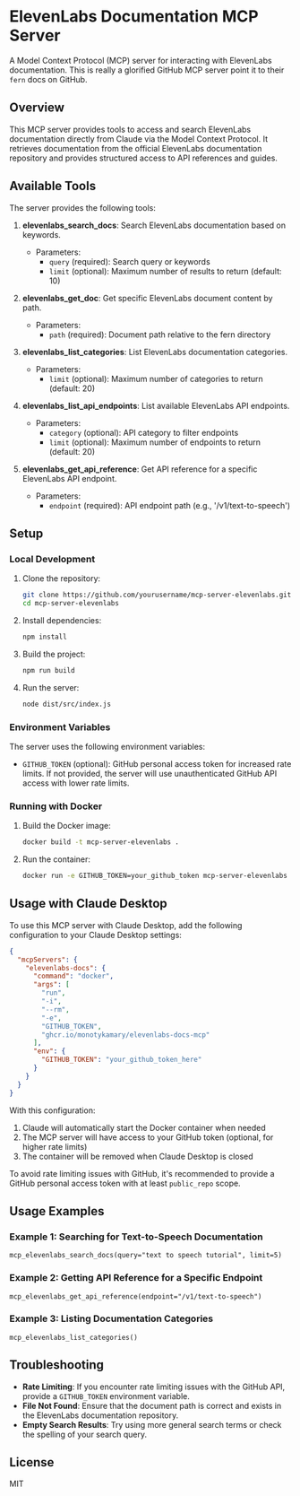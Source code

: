 # ElevenLabs Documentation MCP Server

A Model Context Protocol (MCP) server for interacting with ElevenLabs documentation. This is really a glorified GitHub MCP server point it to their `fern` docs on GitHub.

## Overview

This MCP server provides tools to access and search ElevenLabs documentation directly from Claude via the Model Context Protocol. It retrieves documentation from the official ElevenLabs documentation repository and provides structured access to API references and guides.

## Available Tools

The server provides the following tools:

1. **elevenlabs_search_docs**: Search ElevenLabs documentation based on keywords.
   - Parameters:
     - `query` (required): Search query or keywords
     - `limit` (optional): Maximum number of results to return (default: 10)

2. **elevenlabs_get_doc**: Get specific ElevenLabs document content by path.
   - Parameters:
     - `path` (required): Document path relative to the fern directory

3. **elevenlabs_list_categories**: List ElevenLabs documentation categories.
   - Parameters:
     - `limit` (optional): Maximum number of categories to return (default: 20)

4. **elevenlabs_list_api_endpoints**: List available ElevenLabs API endpoints.
   - Parameters:
     - `category` (optional): API category to filter endpoints
     - `limit` (optional): Maximum number of endpoints to return (default: 20)

5. **elevenlabs_get_api_reference**: Get API reference for a specific ElevenLabs API endpoint.
   - Parameters:
     - `endpoint` (required): API endpoint path (e.g., '/v1/text-to-speech')

## Setup

### Local Development

1. Clone the repository:
   ```bash
   git clone https://github.com/yourusername/mcp-server-elevenlabs.git
   cd mcp-server-elevenlabs
   ```

2. Install dependencies:
   ```bash
   npm install
   ```

3. Build the project:
   ```bash
   npm run build
   ```

4. Run the server:
   ```bash
   node dist/src/index.js
   ```

### Environment Variables

The server uses the following environment variables:

- `GITHUB_TOKEN` (optional): GitHub personal access token for increased rate limits. If not provided, the server will use unauthenticated GitHub API access with lower rate limits.

### Running with Docker

1. Build the Docker image:
   ```bash
   docker build -t mcp-server-elevenlabs .
   ```

2. Run the container:
   ```bash
   docker run -e GITHUB_TOKEN=your_github_token mcp-server-elevenlabs
   ```

## Usage with Claude Desktop

To use this MCP server with Claude Desktop, add the following configuration to your Claude Desktop settings:

```json
{
  "mcpServers": {
    "elevenlabs-docs": {
      "command": "docker",
      "args": [
        "run",
        "-i",
        "--rm",
        "-e",
        "GITHUB_TOKEN",
        "ghcr.io/monotykamary/elevenlabs-docs-mcp"
      ],
      "env": {
        "GITHUB_TOKEN": "your_github_token_here"
      }
    }
  }
}
```

With this configuration:
1. Claude will automatically start the Docker container when needed
2. The MCP server will have access to your GitHub token (optional, for higher rate limits)
3. The container will be removed when Claude Desktop is closed

To avoid rate limiting issues with GitHub, it's recommended to provide a GitHub personal access token with at least `public_repo` scope.

## Usage Examples

### Example 1: Searching for Text-to-Speech Documentation

```
mcp_elevenlabs_search_docs(query="text to speech tutorial", limit=5)
```

### Example 2: Getting API Reference for a Specific Endpoint

```
mcp_elevenlabs_get_api_reference(endpoint="/v1/text-to-speech")
```

### Example 3: Listing Documentation Categories

```
mcp_elevenlabs_list_categories()
```

## Troubleshooting

- **Rate Limiting**: If you encounter rate limiting issues with the GitHub API, provide a `GITHUB_TOKEN` environment variable.
- **File Not Found**: Ensure that the document path is correct and exists in the ElevenLabs documentation repository.
- **Empty Search Results**: Try using more general search terms or check the spelling of your search query.

## License

MIT
